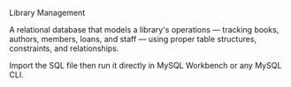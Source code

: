 Library Management

A relational database that models a library's operations — tracking books, authors, members, loans, and staff — using proper table structures, constraints, and relationships.

Import the SQL file then run it directly in MySQL Workbench or any MySQL CLI.
